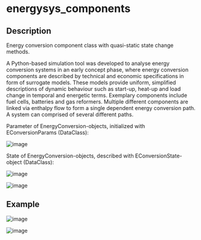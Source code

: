 # energysys_components

## Description
Energy conversion component class with quasi-static state change methods.

A Python-based simulation tool was developed to analyse energy conversion systems in an early concept phase, where energy conversion components are described by technical and economic specifications in form of surrogate models. These models provide uniform, simplified descriptions of dynamic behaviour such as start-up, heat-up and load change in temporal and energetic terms. Exemplary components include fuel cells, batteries and gas reformers. Multiple different components are linked via enthalpy flow to form a single dependent energy conversion path. A system can comprised of several different paths.


Parameter of EnergyConversion-objects, initialized with EConversionParams (DataClass):

![image](https://github.com/ZBT-Tools/energysys_components/assets/94350939/ba2d3632-601c-44ab-ae52-55afa8a59e73)


State of EnergyConversion-objects, described with EConversionState-object (DataClass):

![image](https://github.com/ZBT-Tools/energysys_components/assets/94350939/8935b8e7-9422-4764-add9-84a66f217b6c)


![image](https://github.com/ZBT-Tools/energysys_components/assets/94350939/42a7fe7a-4aef-4df6-8b4d-f8af7aa51c4f)



## Example 

![image](https://github.com/ZBT-Tools/energysys_components/assets/94350939/4dac6e90-344b-4f3d-aa67-7cf2a9963733)

![image](https://github.com/ZBT-Tools/energysys_components/assets/94350939/403d5eee-5da4-4c14-bd27-46b8c0b7b5de)

